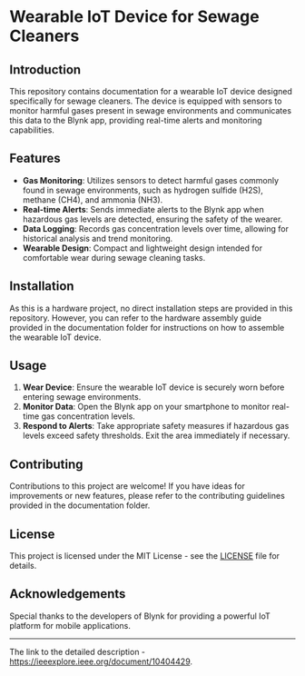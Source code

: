 # Wearable IoT Device for Sewage Cleaners

## Introduction
This repository contains documentation for a wearable IoT device designed specifically for sewage cleaners. The device is equipped with sensors to monitor harmful gases present in sewage environments and communicates this data to the Blynk app, providing real-time alerts and monitoring capabilities.

## Features
- **Gas Monitoring**: Utilizes sensors to detect harmful gases commonly found in sewage environments, such as hydrogen sulfide (H2S), methane (CH4), and ammonia (NH3).
- **Real-time Alerts**: Sends immediate alerts to the Blynk app when hazardous gas levels are detected, ensuring the safety of the wearer.
- **Data Logging**: Records gas concentration levels over time, allowing for historical analysis and trend monitoring.
- **Wearable Design**: Compact and lightweight design intended for comfortable wear during sewage cleaning tasks.

## Installation
As this is a hardware project, no direct installation steps are provided in this repository. However, you can refer to the hardware assembly guide provided in the documentation folder for instructions on how to assemble the wearable IoT device.

## Usage
1. **Wear Device**: Ensure the wearable IoT device is securely worn before entering sewage environments.
2. **Monitor Data**: Open the Blynk app on your smartphone to monitor real-time gas concentration levels. 
3. **Respond to Alerts**: Take appropriate safety measures if hazardous gas levels exceed safety thresholds. Exit the area immediately if necessary.

## Contributing
Contributions to this project are welcome! If you have ideas for improvements or new features, please refer to the contributing guidelines provided in the documentation folder.

## License
This project is licensed under the MIT License - see the [LICENSE](LICENSE) file for details.

## Acknowledgements
Special thanks to the developers of Blynk for providing a powerful IoT platform for mobile applications.

---
The link to the detailed description - https://ieeexplore.ieee.org/document/10404429.
